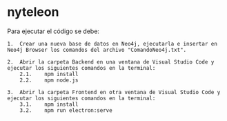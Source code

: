 # nyteleon

Para ejecutar el código se debe:

    1.  Crear una nueva base de datos en Neo4j, ejecutarla e insertar en Neo4j Browser los comandos del archivo "ComandoNeo4j.txt".

    2.  Abrir la carpeta Backend en una ventana de Visual Studio Code y ejecutar los siguientes comandos en la terminal:
        2.1.    npm install
        2.2.    npm node.js

    3.  Abrir la carpeta Frontend en otra ventana de Visual Studio Code y ejecutar los siguientes comandos en la terminal:
        3.1.    npm install
        3.2.    npm run electron:serve